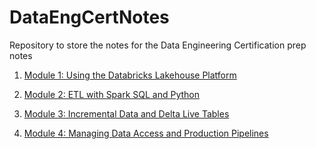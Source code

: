 # DataEngCertNotes
Repository to store the notes for the Data Engineering Certification prep notes

1. [Module 1: Using the Databricks Lakehouse Platform](https://github.com/atadogramaci/DataEngCertNotes/blob/main/Module%201%20-%20Using%20the%20Databricks%20Lakehouse%20Platform.md)

2. [Module 2: ETL with Spark SQL and Python](https://github.com/atadogramaci/DataEngCertNotes/blob/main/Module%202%20ETL%20with%20Spark%20SQL%20and%20Python.md)

3. [Module 3: Incremental Data and Delta Live Tables](https://github.com/atadogramaci/DataEngCertNotes/blob/main/Module%203%20Incremental%20Data%20and%20Delta%20Live%20Tables.md)

4. [Module 4: Managing Data Access and Production Pipelines](https://github.com/atadogramaci/DataEngCertNotes/blob/main/Module%201%20-%20Using%20the%20Databricks%20Lakehouse%20Platform.md)
